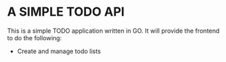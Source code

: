 # A SIMPLE TODO API

This is a simple TODO application written in GO. It will provide the frontend to do the following:

- Create and manage todo lists 